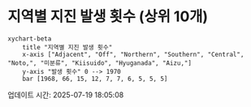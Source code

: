 # 지역별 지진 발생 횟수 (상위 10개)

```mermaid
xychart-beta
    title "지역별 지진 발생 횟수"
    x-axis ["Adjacent", "Off", "Northern", "Southern", "Central", "Noto,", "미분류", "Kiisuido", "Hyuganada", "Aizu,"]
    y-axis "발생 횟수" 0 --> 1970
    bar [1968, 66, 15, 12, 7, 7, 6, 5, 5, 5]
```

업데이트 시간: 2025-07-19 18:05:08
